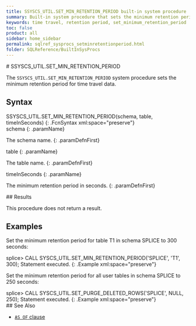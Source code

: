 ```yaml
---
title: SSYSCS_UTIL.SET_MIN_RETENTION_PERIOD built-in system procedure
summary: Built-in system procedure that sets the minimum retention period for time travel data.
keywords: time travel, retention period, set_minimum_retention_period
toc: false
product: all
sidebar: home_sidebar
permalink: sqlref_sysprocs_setminretentionperiod.html
folder: SQLReference/BuiltInSysProcs
---
```

<section>
<div class="TopicContent" data-swiftype-index="true" markdown="1">
# SSYSCS_UTIL.SET_MIN_RETENTION_PERIOD

The `SSYSCS_UTIL.SET_MIN_RETENTION_PERIOD` system procedure sets the minimum retention period for time travel data.


## Syntax

<div class="fcnWrapperWide" markdown="1">
    SSYSCS_UTIL.SET_MIN_RETENTION_PERIOD(schema, table, timeInSeconds)
{: .FcnSyntax xml:space="preserve"}

</div>
<div class="paramList" markdown="1">
schema
{: .paramName}

The schema name.
{: .paramDefnFirst}

table
{: .paramName}

The table name.
{: .paramDefnFirst}

timeInSeconds
{: .paramName}

The minimum retention period in seconds.
{: .paramDefnFirst}


</div>
## Results

This procedure does not return a result.

## Examples

Set the minimum retention period for table T1 in schema SPLICE to 300 seconds:

<div class="preWrapperWide" markdown="1">
    splice> CALL SYSCS_UTIL.SET_MIN_RETENTION_PERIOD('SPLICE', 'T1', 300);
    Statement executed.
{: .Example xml:space="preserve"}

Set the minimum retention period for all user tables in schema SPLICE to 250 seconds:

<div class="preWrapperWide" markdown="1">
    splice> CALL SYSCS_UTIL.SET_PURGE_DELETED_ROWS('SPLICE', NULL, 250);
    Statement executed.
{: .Example xml:space="preserve"}

</div>
## See Also

* [`AS OF` clause ](sqlref_clauses_asof.html)


</div>
</section>

